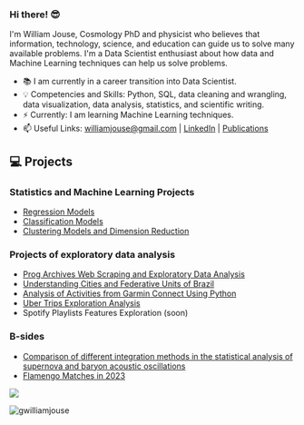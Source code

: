 ### Hi there! 😎

I'm William Jouse, Cosmology PhD and physicist who believes that information, technology, science, and education can guide us to solve many available problems. I'm a Data Scientist enthusiast about how data and Machine Learning techniques can help us solve problems.


- 📚 I am currently in a career transition into Data Scientist.
- 💡 Competencies and Skills: Python, SQL, data cleaning and wrangling, data visualization, data analysis, statistics, and scientific writing.
- ⚡️ Currently: I am learning Machine Learning techniques.
- 📫 Useful Links: williamjouse@gmail.com | [LinkedIn](https://www.linkedin.com/in/williamjouse/) | [Publications](https://inspirehep.net/literature?sort=mostrecent&size=25&page=1&q=f%20a%20w%20j%20c%20da%20silva)

## 💻 Projects

### Statistics and Machine Learning Projects

- [Regression Models](https://github.com/williamjouse/Regression-Models)
- [Classification Models](Soon)
- [Clustering Models and Dimension Reduction](Soon)

### Projects of exploratory data analysis

- [Prog Archives Web Scraping and Exploratory Data Analysis](https://github.com/williamjouse/Prog_archives_scraping)
- [Understanding Cities and Federative Units of Brazil](https://github.com/williamjouse/Cities_Brazil)
- [Analysis of Activities from Garmin Connect Using Python](https://github.com/williamjouse/Garmin_analysis)
- [Uber Trips Exploration Analysis](https://github.com/williamjouse/Uber_trips_EDA)
- Spotify Playlists Features Exploration (soon)

### B-sides

- [Comparison of different integration methods in the statistical analysis of supernova and baryon acoustic oscillations](https://github.com/williamjouse/LCDM)
- [Flamengo Matches in 2023](https://github.com/williamjouse/jogos-Flamengo-2023)

![](https://hit.yhype.me/github/profile?user_id=41267092)
<p align="left"> <img src="https://komarev.com/ghpvc/?username=williamjouse&color=blue" alt="gwilliamjouse"/> </p>
